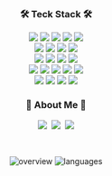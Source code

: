 <div align="center">

<h3 align="center">🛠 Teck Stack 🛠</h3>
<p align="center">
  <img src="https://img.shields.io/badge/html5-E34F26?style=for-the-badge&logo=html5&logoColor=white">
  <img src="https://img.shields.io/badge/CSS3-1572B6?style=for-the-badge&logo=CSS3&logoColor=white">
  <img src="https://img.shields.io/badge/JavaScript-F7DF1E?style=for-the-badge&logo=JavaScript&logoColor=white">
  <img src="https://img.shields.io/badge/TypeScript-3178C6?style=for-the-badge&logo=TypeScript&logoColor=white">
  <img src="https://img.shields.io/badge/Java-007396?style=for-the-badge&logo=Java&logoColor=white">
<br>
  <img src="https://img.shields.io/badge/React-61DAFB?style=for-the-badge&logo=React&logoColor=white">
  <img src="https://img.shields.io/badge/Vite-646CFF?style=for-the-badge&logo=Vite&logoColor=white">
  <img src="https://img.shields.io/badge/Recoil-0075EB?style=for-the-badge&logo=Recoil&logoColor=white">
  <img src="https://img.shields.io/badge/tailwind css-06B6D4?style=for-the-badge&logo=tailwindcss&logoColor=white">
  <br>
  <img src="https://img.shields.io/badge/ESLint-4B32C3?style=for-the-badge&logo=ESLint&logoColor=white">
  <img src="https://img.shields.io/badge/Prettier-F7B93E?style=for-the-badge&logo=Prettier&logoColor=white">
  <img src="https://img.shields.io/badge/Jest-C21325?style=for-the-badge&logo=Jest&logoColor=white">
  <img src="https://img.shields.io/badge/testing library-E33332?style=for-the-badge&logo=testinglibrary&logoColor=white">
<br>
  <img src="https://img.shields.io/badge/Git-F05032?style=for-the-badge&logo=Git&logoColor=white">
  <img src="https://img.shields.io/badge/Github-181717?style=for-the-badge&logo=Github&logoColor=white">
  <img src="https://img.shields.io/badge/github actions-2088FF?style=for-the-badge&logo=githubactions&logoColor=white">
  <img src="https://img.shields.io/badge/docker-2496ED?style=for-the-badge&logo=docker&logoColor=white">
  <img src="https://img.shields.io/badge/amazon s3-569A31?style=for-the-badge&logo=amazons3&logoColor=white">
<br>
  <img src="https://img.shields.io/badge/Notion-000000?style=for-the-badge&logo=Notion&logoColor=white">
  <img src="https://img.shields.io/badge/Figma-F24E1E?style=for-the-badge&logo=Figma&logoColor=white">
  <img src="https://img.shields.io/badge/Slack-4A154B?style=for-the-badge&logo=Slack&logoColor=white">
  <img src="https://img.shields.io/badge/Postman-FF6C37?style=for-the-badge&logo=Postman&logoColor=white">
</p>

<h3 align="center"> 🎳 About Me 🎳 </h3>
<p align="center">
  <a href="https://velog.io/@kuwon15"><img src="https://img.shields.io/badge/Velog-11B48A?style=for-the-badge&logo=Vimeo&logoColor=white&link=https://velog.io/@kuwon15"/></a>&nbsp
  <a href="https://www.notion.so/Kyu-hyun-Lee-53eb66850bc346a6a6edcab7ecbdab29?pvs=4"><img src="https://img.shields.io/badge/resume-000000?style=for-the-badge&logo=Notion&logoColor=white=https://www.notion.so/Kyu-hyun-Lee-53eb66850bc346a6a6edcab7ecbdab29?pvs=4"/></a>&nbsp
  <img src="https://img.shields.io/badge/kuwon15@gmail.com-EA4335?style=for-the-badge&logo=Gmail&logoColor=white">
</p>

<br>

![overview](https://github.com/Mayreeel/Mayreeel/assets/112528747/a764c3f8-30bb-4c0a-aba5-d2c6c6f88a63)
![languages](https://github.com/Mayreeel/Mayreeel/assets/112528747/302f3414-cb26-4fb5-a90f-b299eb31854a)


</div>
